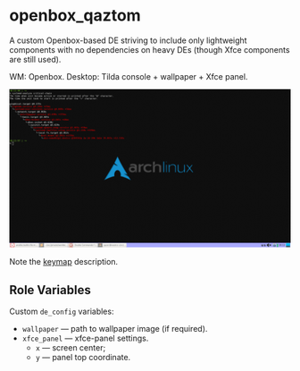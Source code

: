 openbox_qaztom
==============

A custom Openbox-based DE striving to include only lightweight components with no dependencies
on heavy DEs (though Xfce components are still used).

WM: Openbox.
Desktop: Tilda console + wallpaper + Xfce panel.

![Sample screenshot](docs/openbox_qaztom.png)

Note the [keymap](docs/keymap.md) description.


Role Variables
--------------

Custom `de_config` variables:
* `wallpaper` &mdash; path to wallpaper image (if required).
* `xfce_panel` &mdash; xfce-panel settings.
    * `x` &mdash; screen center;
    * `y` &mdash; panel top coordinate.

